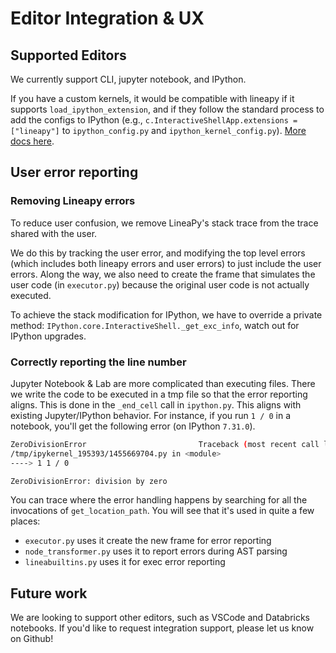 # Editor Integration & UX

## Supported Editors

We currently support CLI, jupyter notebook, and IPython.

If you have a custom kernels, it would be compatible with lineapy if it supports
`load_ipython_extension`, and if they follow the standard process to add the
configs to IPython (e.g., `c.InteractiveShellApp.extensions = ["lineapy"]` to `ipython_config.py` and `ipython_kernel_config.py`). [More docs here](https://ipython.readthedocs.io/en/stable/config/intro.html).


## User error reporting

### Removing Lineapy errors

To reduce user confusion, we remove LineaPy's stack trace from the trace shared
with the user.

We do this by tracking the user error, and modifying the top level errors 
(which includes both lineapy errors and user errors) to just include the user errors.
Along the way, we also need to create the frame that simulates the user code (in
`executor.py`) because the original user code is not actually executed.

To achieve the stack modification for IPython, we have to override a private method:
`IPython.core.InteractiveShell._get_exc_info`, watch out for IPython upgrades.

### Correctly reporting the line number

Jupyter Notebook & Lab are more complicated than executing files. There we
write the code to be executed in a tmp file so that the error reporting
aligns. This is done in the `_end_cell` call in `ipython.py`. This aligns with
existing Jupyter/IPython behavior. For instance, if you run `1 / 0` in a
notebook, you'll get the following error (on IPython `7.31.0`).

```bash
ZeroDivisionError                         Traceback (most recent call last)
/tmp/ipykernel_195393/1455669704.py in <module>
----> 1 1 / 0

ZeroDivisionError: division by zero
```

You can trace where the error handling happens by searching for all the
invocations of `get_location_path`. You will see that it's used in quite a few
places:

- `executor.py` uses it create the new frame for error reporting
- `node_transformer.py` uses it to report errors during AST parsing
- `lineabuiltins.py` uses it for exec error reporting

## Future work

We are looking to support other editors, such as VSCode and Databricks notebooks.
If you'd like to request integration support, please let us know on Github!
